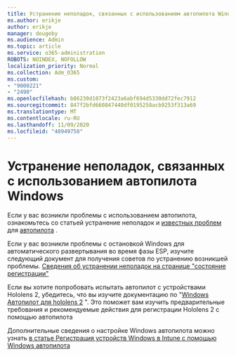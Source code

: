 ```yaml
---
title: Устранение неполадок, связанных с использованием автопилота Windows
ms.author: erikje
author: erikje
manager: dougeby
ms.audience: Admin
ms.topic: article
ms.service: o365-administration
ROBOTS: NOINDEX, NOFOLLOW
localization_priority: Normal
ms.collection: Adm_O365
ms.custom:
- "9000221"
- "2490"
ms.openlocfilehash: b86230d1073f2423a6abf694d5330dd72fec7912
ms.sourcegitcommit: 847f2bfd660847440df0195258acb9253f313a69
ms.translationtype: MT
ms.contentlocale: ru-RU
ms.lasthandoff: 11/09/2020
ms.locfileid: "48949758"
---
```

# <a name="troubleshoot-issues-when-using-windows-autopilot"></a>Устранение неполадок, связанных с использованием автопилота Windows

Если у вас возникли проблемы с использованием автопилота, ознакомьтесь со статьей устранение неполадок и [известных проблем](https://docs.microsoft.com/windows/deployment/windows-autopilot/known-issues) для [автопилота](https://docs.microsoft.com/windows/deployment/windows-autopilot/troubleshooting) .

Если у вас возникли проблемы с остановкой Windows для автоматического развертывания во время фазы ESP, изучите следующий документ для получения советов по устранению возникшей проблемы. [Сведения об устранении неполадок на странице "состояние регистрации"](https://docs.microsoft.com/troubleshoot/mem/intune/understand-troubleshoot-esp)

Если вы хотите попробовать испытать автопилот с устройствами Hololens 2, убедитесь, что вы изучите документацию по "[Windows Автопилот для hololens 2](https://docs.microsoft.com/hololens/hololens2-autopilot) ". Это поможет вам изучить предварительные требования и рекомендуемые действия для регистрации Hololens 2 с помощью автопилота  

Дополнительные сведения о настройке Windows автопилота можно узнать [в статье Регистрация устройств Windows в Intune с помощью Windows автопилота](https://docs.microsoft.com/intune/enrollment/enrollment-autopilot)